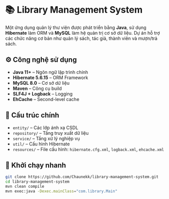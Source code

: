 # 📚 Library Management System

Một ứng dụng quản lý thư viện được phát triển bằng **Java**, sử dụng **Hibernate** làm ORM và **MySQL** làm hệ quản trị cơ sở dữ liệu. Dự án hỗ trợ các chức năng cơ bản như quản lý sách, tác giả, thành viên và mượn/trả sách.

## ⚙️ Công nghệ sử dụng

- **Java 11+** – Ngôn ngữ lập trình chính  
- **Hibernate 5.6.15** – ORM Framework  
- **MySQL 8.0** – Cơ sở dữ liệu  
- **Maven** – Công cụ build  
- **SLF4J + Logback** – Logging  
- **EhCache** – Second-level cache

## 📁 Cấu trúc chính

- `entity/` – Các lớp ánh xạ CSDL  
- `repository/` – Tầng truy xuất dữ liệu  
- `service/` – Tầng xử lý nghiệp vụ  
- `util/` – Cấu hình Hibernate  
- `resources/` – File cấu hình: `hibernate.cfg.xml`, `logback.xml`, `ehcache.xml`

## 🚀 Khởi chạy nhanh

```bash
git clone https://github.com/Chaunekk/library-management-system.git
cd library-management-system
mvn clean compile
mvn exec:java -Dexec.mainClass="com.library.Main"
